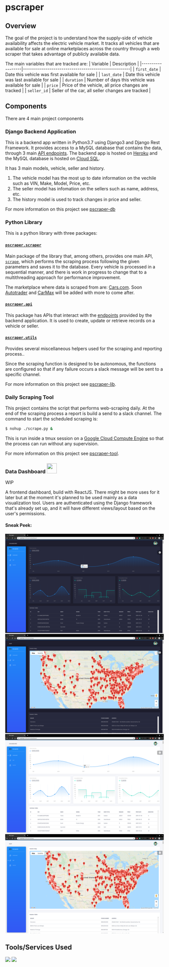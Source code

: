 # pscraper

## Overview

The goal of the project is to understand how the supply-side of vehicle availability affects the electric vehicle market. It tracks all vehicles that are available for sale at online marketplaces across the country through a web scraper that takes advantage of publicly available data.

The main variables that are tracked are:
|  Variable        | Description                                         |
|------------------|-----------------------------------------------------|
| `first_date`     | Date this vehicle was first available for sale      |
| `last_date`      | Date this vehicle was last available for sale       |
| `duration`       | Number of days this vehicle was available for sale  |
| `price`          | Price of the vehicle, all price changes are tracked |
| `seller_id`      | Seller of the car, all seller changes are tracked   |

## Components
There are 4 main project components

### Django Backend Application
This is a backend app written in Python3.7 using Django3 and Django Rest Framework. It provides access to a MySQL database that contains the data, through 3 main [API endpoints](https://pscraper.herokuapp.com/api/v1/). The backend app is hosted on [Heroku](https://www.heroku.com/) and the MySQL database is hosted on [Cloud SQL](https://cloud.google.com/sql). 

It has 3 main models, vehicle, seller and history. 
1. The vehicle model has the most up to date information on the vechile such as VIN, Make, Model, Price, etc.
2. The seller model has infomation on the sellers such as name, address, etc.
3. The history model is used to track changes in price and seller.

For more information on this project see [pscraper-db](https://www.github.com/eneakllomollari/pscraper-db)

### Python Library
This is a python library with three packages:

#### [`pscraper.scraper`](https://github.com/eneakllomollari/pscraper-lib/#pscraperscraper)
Main package of the library that, among others, provides one main API, [`scrape`](https://github.com/eneakllomollari/pscraper-lib/#function-scrape), which performs the scraping process following the given parameters and saves it to the database.
Every vehicle is processed in a sequential manner, and there is work in progress to change that to a multithreading approach for performance improvement.

The marketplace where data is scraped from are: [Cars.com](https://www.cars.com). Soon [Autotrader](https://www.autotrader.com) and [CarMax](https://www.carmax.com) will be added with more to come after.

#### [`pscraper.api`](https://github.com/eneakllomollari/pscraper-lib/#pscraperapi)
This package has APIs that interact with the [endpoints](https://pscraper.herokuapp.com/api/v1/) provided by the backend application. It is used to create, update or retrieve records on a vehicle or seller.

#### [`pscraper.utils`](https://github.com/eneakllomollari/pscraper-lib/#pscraperutils)
Provides several miscellaneous helpers used for the scraping and reporting process..

Since the scraping function is designed to be autonomous, the functions are configured so that if any failure occurs a slack message will be sent to a specific channel.


For more information on this project see [pscraper-lib](https://www.github.com/eneakllomollari/pscraper-lib).

### Daily Scraping Tool
This project contains the script that performs web-scraping daily. At the end of the scraping process a report is build a send to a slack channel.
The command to start the scheduled scraping is:
```bash
$ nohup ./scrape.py &
```
This is run inside a tmux session on a [Google Cloud Compute Engine](https://cloud.google.com/compute) so that the process can run without any supervision.

For more information on this project see [pscraper-tool](https://www.github.com/eneakllomollari/pscraper-tool).


### Data Dashboard <img src="https://upload.wikimedia.org/wikipedia/commons/a/a7/React-icon.svg" width="32" height="32">
WIP

A frontend dashboard, build with ReactJS. There might be more uses for it later but at the moment it's planned to be used mainly as a data visualization tool. Users are authenticated using the Django framework that's already set up, and it will have different views/layout based on the user's permissions.
#### Sneak Peek:
<img src="/dashboard.png">
<img src="/map.png">
<img src="/dashboard_white.png">
<img src="/map_white.png">

## Tools/Services Used
<img src="https://www.django-rest-framework.org/img/logo.png">
<img src="https://brand.heroku.com/static/media/built-on-heroku-dark.ef2aa337.svg">
